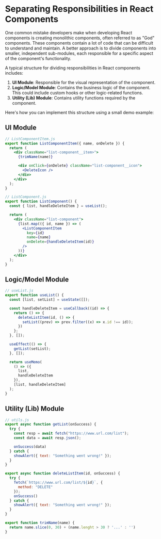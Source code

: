 # Separating Responsibilities in React Components

One common mistake developers make when developing React components is creating monolithic components, often referred to as "God" components. These components contain a lot of code that can be difficult to understand and maintain. A better approach is to divide components into smaller, independent sub-modules, each responsible for a specific aspect of the component's functionality.

A typical structure for dividing responsibilities in React components includes:

1. **UI Module**: Responsible for the visual representation of the component.
2. **Logic/Model Module**: Contains the business logic of the component. This could include custom hooks or other logic-related functions.
3. **Utility (Lib) Module**: Contains utility functions required by the component.

Here's how you can implement this structure using a small demo example:

## UI Module

```jsx
// ListComponentItem.js
export function ListComponentItem({ name, onDelete }) {
  return (
    <div className="list-component__item>">
      {trimName(name)}

      <div onClick={onDelete} className="list-component__icon">
        <DeleteIcon />
      </div>
    </div>
  );
}

// ListComponent.js
export function ListComponent() {
  const { list, handleDeleteItem } = useList();

  return (
    <div className="list-component">
      {list.map(({ id, name }) => (
        <ListComponentItem
          key={id}
          name={name}
          onDelete={handleDeleteItem(id)}
        />
      ))}
    </div>
  );
}
```

## Logic/Model Module

```jsx
// useList.js
export function useList() {
  const [list, setList] = useState([]);

  const handleDeleteItem = useCallback((id) => {
    return () => {
      deleteListItem(id, () => {
        setList((prev) => prev.filter((x) => x.id !== id));
      })
    };
  }, []);

  useEffect(() => {
    getList(setList);
  }, []);

  return useMemo(
    () => ({
      list,
      handleDeleteItem
    }),
    [list, handleDeleteItem]
  );
}

```

## Utility (Lib) Module

```jsx
// utils.js
export async function getList(onSuccess) {
  try {
    const resp = await fetch("https://www.url.com/list");
    const data = await resp.json();

    onSuccess(data)
  } catch {
    showAlert({ text: "Something went wrong!" });
  }
}

export async function deleteListItem(id, onSuccess) {
  try {
    fetch(`https://www.url.com/list/${id}`, {
      method: "DELETE"
    });
    onSuccess()
  } catch {
    showAlert({ text: "Something went wrong!" });
  }
}

export function trimName(name) {
  return name.slice(0, 30) + (name.lenght > 30 ? '...' : '')
}

```
